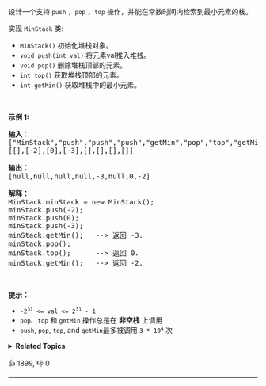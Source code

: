 <p>设计一个支持 <code>push</code> ，<code>pop</code> ，<code>top</code> 操作，并能在常数时间内检索到最小元素的栈。</p>

<p>实现 <code>MinStack</code> 类:</p>

<ul> 
 <li><code>MinStack()</code> 初始化堆栈对象。</li> 
 <li><code>void push(int val)</code> 将元素val推入堆栈。</li> 
 <li><code>void pop()</code> 删除堆栈顶部的元素。</li> 
 <li><code>int top()</code> 获取堆栈顶部的元素。</li> 
 <li><code>int getMin()</code> 获取堆栈中的最小元素。</li> 
</ul>

<p>&nbsp;</p>

<p><strong>示例 1:</strong></p>

<pre>
<strong>输入：</strong>
["MinStack","push","push","push","getMin","pop","top","getMin"]
[[],[-2],[0],[-3],[],[],[],[]]

<strong>输出：</strong>
[null,null,null,null,-3,null,0,-2]

<strong>解释：</strong>
MinStack minStack = new MinStack();
minStack.push(-2);
minStack.push(0);
minStack.push(-3);
minStack.getMin();   --&gt; 返回 -3.
minStack.pop();
minStack.top();      --&gt; 返回 0.
minStack.getMin();   --&gt; 返回 -2.
</pre>

<p>&nbsp;</p>

<p><strong>提示：</strong></p>

<ul> 
 <li><code>-2<sup>31</sup>&nbsp;&lt;= val &lt;= 2<sup>31</sup>&nbsp;- 1</code></li> 
 <li><code>pop</code>、<code>top</code> 和 <code>getMin</code> 操作总是在 <strong>非空栈</strong> 上调用</li> 
 <li><code>push</code>,&nbsp;<code>pop</code>,&nbsp;<code>top</code>, and&nbsp;<code>getMin</code>最多被调用&nbsp;<code>3 * 10<sup>4</sup></code>&nbsp;次</li> 
</ul>

<details><summary><strong>Related Topics</strong></summary>栈 | 设计</details><br>

<div>👍 1899, 👎 0<span style='float: right;'></span></div>

<div id="labuladong"><hr>

</div>


